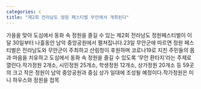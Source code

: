 ```yaml
---
categories: c
title: "제2회 전라남도 정원 페스티벌 무안에서 개최된다"
---
```

가을을 맞아 도심에서 동화 속 정원을 즐길 수 있는 제2회 전라남도 정원페스티벌이 이달 30일부터 나흘동안 남악 중앙공원에서 펼쳐집니다.23일 무안군에 따르면 정원 페스티벌은 전라남도와 무안군이 주최하고 산림청이 후원하며 코로나19로 지친 주민들의 몸과 마음을 치유하고 도심에서 동화 속 정원을 즐길 수 있도록 ‘무안 환타지’라는 주제로 열린다.작가정원 2개소, 시민정원 25개소, 학생정원 12개소, 상가정원 20개소 등 59곳의 크고 작은 정원이 남악 중앙공원과 중심 상가 일대에 조성될 예정이다.작가정원은 미니 하우스와 정원을 접목
